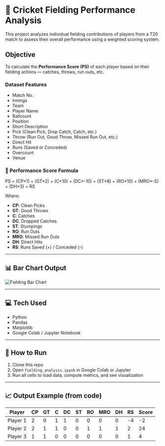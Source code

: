 # 🏏 Cricket Fielding Performance Analysis

This project analyzes individual fielding contributions of players from a T20 match to assess their overall performance using a weighted scoring system.

## Objective

To calculate the **Performance Score (PS)** of each player based on their fielding actions — catches, throws, run outs, etc.

### Dataset Features
- Match No.
- Innings
- Team
- Player Name
- Ballcount
- Position
- Short Description
- Pick (Clean Pick, Drop Catch, Catch, etc.)
- Throw (Run Out, Good Throw, Missed Run Out, etc.)
- Direct Hit
- Runs (Saved or Conceded)
- Overcount
- Venue

### 🧮 Performance Score Formula
PS = (CP×1) + (GT×2) + (C×10) + (DC×-10) + (ST×8) + (RO×10) + (MRO×-5) + (DH×3) + RS


Where:

- **CP**: Clean Picks  
- **GT**: Good Throws  
- **C**: Catches  
- **DC**: Dropped Catches  
- **ST**: Stumpings  
- **RO**: Run Outs  
- **MRO**: Missed Run Outs  
- **DH**: Direct Hits  
- **RS**: Runs Saved (+) / Conceded (-)

---

## 📊 Bar Chart Output

![Fielding Bar Chart](images/fielding_chart.png)

---

## 💻 Tech Used

- Python
- Pandas
- Matplotlib
- Google Colab / Jupyter Notebook

---

## 📁 How to Run

1. Clone this repo
2. Open `fielding_analysis.ipynb` in Google Colab or Jupyter
3. Run all cells to load data, compute metrics, and see visualization

---

## 📈 Output Example (from code)

| Player   | CP | GT | C | DC | ST | RO | MRO | DH | RS | Score |
|----------|----|----|---|----|----|----|-----|----|----|-------|
| Player 1 | 2  | 0  | 1 | 1  | 0  | 0  | 0   | 0  | -4 |  -2   |
| Player 2 | 2  | 1  | 1 | 0  | 0  | 1  | 1   | 1  |  2 |  24   |
| Player 3 | 1  | 1  | 0 | 0  | 0  | 0  | 0   | 0  |  1 |   4   |
